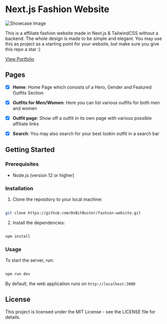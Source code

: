
# Next.js Fashion Website

![Showcase Image](https://i.ibb.co/9sCRL1Q/Screenshot-1.png)

This is a affiliate fashion website made in Next.js & TailwindCSS without a backend. The whole design is made to be simple and elegant. You may use this as project as a starting point for your website, but make sure you give this repo a star :)

<a href="https://matchingfits.vercel.app">View Portfolio</a>


## Pages

-  [x]  **Home**: Home Page which consists of a Hero, Gender and Featured Outfits Section

-  [x]  **Outfits for Men/Women**: Here you can list various outfits for both men and women

-  [x]  **Outfit page**: Show off a outfit in its own page with various possible affiliate links

-  [x]  **Search**: You may also search for your best lookin outfit in a search bar


## Getting Started
### Prerequisites

- Node.js (version 12 or higher)
  
### Installation

1. Clone the repository to your local machine:

```bash

git clone https://github.com/0xBitBuster/fashion-website.git

```

2. Install the dependencies:
```bash

npm install

```

### Usage

To start the server, run:

```bash

npm run dev

```

By default, the web application runs on `http://localhost:3000`


## License

This project is licensed under the MIT License - see the LICENSE file for details.
